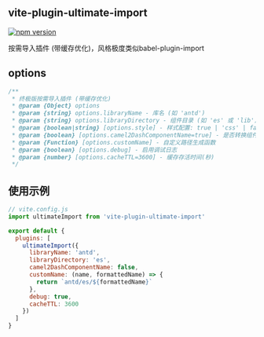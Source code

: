 ## vite-plugin-ultimate-import

[![npm version](https://img.shields.io/npm/v/vite-plugin-ultimate-import)](https://www.npmjs.com/package/vite-plugin-ultimate-import)

按需导入插件 (带缓存优化)，风格极度类似babel-plugin-import

## options

```js
/**
 * 终极版按需导入插件 (带缓存优化)
 * @param {Object} options
 * @param {string} options.libraryName - 库名 (如 'antd')
 * @param {string} options.libraryDirectory - 组件目录 (如 'es' 或 'lib')
 * @param {boolean|string} [options.style] - 样式配置: true | 'css' | false
 * @param {boolean} [options.camel2DashComponentName=true] - 是否转换组件名大小写
 * @param {Function} [options.customName] - 自定义路径生成函数
 * @param {boolean} [options.debug] - 启用调试日志
 * @param {number} [options.cacheTTL=3600] - 缓存存活时间(秒)
 */
```

## 使用示例

```js
// vite.config.js
import ultimateImport from 'vite-plugin-ultimate-import'

export default {
  plugins: [
    ultimateImport({
      libraryName: 'antd',
      libraryDirectory: 'es',
      camel2DashComponentName: false,
      customName: (name, formattedName) => {
        return `antd/es/${formattedName}`
      },
      debug: true,
      cacheTTL: 3600
    })
  ]
}
```

